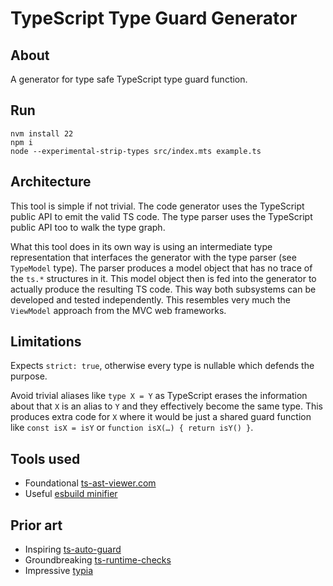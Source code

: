 # TypeScript Type Guard Generator

## About

A generator for type safe TypeScript type guard function.

## Run

```console
nvm install 22
npm i
node --experimental-strip-types src/index.mts example.ts
```

## Architecture

This tool is simple if not trivial. The code generator uses the TypeScript public API to emit the valid TS code. The type parser uses the TypeScript public API too to walk the type graph.

What this tool does in its own way is using an intermediate type representation that interfaces the generator with the type parser (see `TypeModel` type). The parser produces a model object that has no trace of the `ts.*` structures in it. This model object then is fed into the generator to actually produce the resulting TS code. This way both subsystems can be developed and tested independently. This resembles very much the `ViewModel` approach from the MVC web frameworks.

## Limitations

Expects `strict: true`, otherwise every type is nullable which defends the purpose.

Avoid trivial aliases like `type X = Y` as TypeScript erases the information about that `X` is an alias to `Y` and they effectively become the same type. This produces extra code for `X` where it would be just a shared guard function like `const isX = isY` or `function isX(…) { return isY() }`.

## Tools used

- Foundational [ts-ast-viewer.com](https://ts-ast-viewer.com/)
- Useful [esbuild minifier](https://esbuild.github.io/try/)

## Prior art

- Inspiring [ts-auto-guard](https://github.com/rhys-vdw/ts-auto-guard)
- Groundbreaking [ts-runtime-checks](https://github.com/GoogleFeud/ts-runtime-checks)
- Impressive [typia](https://github.com/samchon/typia)
